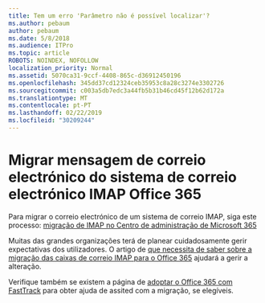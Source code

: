 ```yaml
---
title: Tem um erro 'Parâmetro não é possível localizar'?
ms.author: pebaum
author: pebaum
ms.date: 5/8/2018
ms.audience: ITPro
ms.topic: article
ROBOTS: NOINDEX, NOFOLLOW
localization_priority: Normal
ms.assetid: 5070ca31-9ccf-4408-865c-d36912450196
ms.openlocfilehash: 345dd37cd12324ceb35953c8a28c3274e3302726
ms.sourcegitcommit: c003a5db7edc3a44fb5b31b46cd45f12b62d172a
ms.translationtype: MT
ms.contentlocale: pt-PT
ms.lasthandoff: 02/22/2019
ms.locfileid: "30209244"
---
```

# <a name="migrating-email-from-imap-email-system-to-office-365"></a>Migrar mensagem de correio electrónico do sistema de correio electrónico IMAP Office 365

Para migrar o correio electrónico de um sistema de correio IMAP, siga este processo: [migração de IMAP no Centro de administração de Microsoft 365](https://support.office.com/article/4682f2e4-f720-4868-91ab-207f5b0c325d)
  
Muitas das grandes organizações terá de planear cuidadosamente gerir expectativas dos utilizadores. O artigo de [que necessita de saber sobre a migração das caixas de correio IMAP para o Office 365](https://docs.microsoft.com/en-us/Exchange/mailbox-migration/migrating-imap-mailboxes/migrating-imap-mailboxes) ajudará a gerir a alteração. 

Verifique também se existem a página de [adoptar o Office 365 com FastTrack](https://www.microsoft.com/fasttrack/microsoft-365/office-365) para obter ajuda de assited com a migração, se elegíveis.
  

